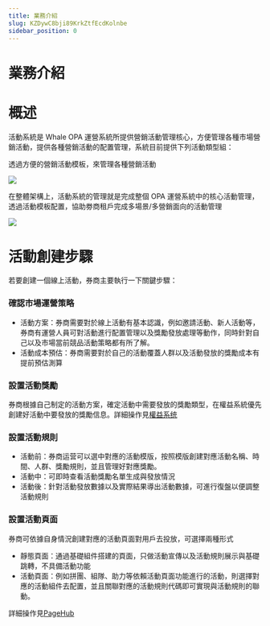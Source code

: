 ```yaml
---
title: 業務介紹
slug: KZDywC8bji89KrkZtfEcdKolnbe
sidebar_position: 0
---
```



# 業務介紹

# 概述

活動系統是 Whale OPA 運營系統所提供營銷活動管理核心，方便管理各種市場營銷活動，提供各種營銷活動的配置管理，系統目前提供下列活動類型組：

透過方便的營銷活動模板，來管理各種營銷活動

<img src="/assets/BZOnbAcDgoCyFnxFdLfc23sBnJc.png" src-width="1276" src-height="920" align="center"/>

在整體架構上，活動系統的管理就是完成整個 OPA 運營系統中的核心活動管理，透過活動模板配置，協助劵商租戶完成多場景/多營銷面向的活動管理

<img src="/assets/Iagob0WUkoisH4xOiqKcEOGZnAF.png" src-width="1334" src-height="818" align="center"/>

# 活動創建步驟

若要創建一個線上活動，券商主要執行一下關鍵步驟：

### **確認市場運營策略**

- 活動方案：券商需要對於線上活動有基本認識，例如邀請活動、新人活動等，券商有運營人員可對活動進行配置管理以及獎勵發放處理等動作，同時針對自己以及市場當前競品活動策略都有所了解。
- 活動成本預估：券商需要對於自己的活動覆蓋人群以及活動發放的獎勵成本有提前預估測算

### **設置活動獎勵**

券商根據自己制定的活動方案，確定活動中需要發放的獎勵類型，在權益系統優先創建好活動中要發放的獎勵信息。詳細操作見[權益系统](./Nohgwdf4midxtCkmYPtcemFenog) 

### **設置活動規則**

- 活動前：券商运营可以選中對應的活動模版，按照模版創建對應活動名稱、時間、人群、獎勵規則，並且管理好對應獎勵。
- 活動中：可即時查看活動獎勵名單生成與發放情況
- 活動後：針對活動發放數據以及實際結果導出活動數據，可進行復盤以便調整活動規則

### **設置活動頁面**

券商可依據自身情況創建對應的活動頁面對用戶去投放，可選擇兩種形式

- 靜態頁面：通過基礎組件搭建的頁面，只做活動宣傳以及活動規則展示與基礎跳轉，不具備活動功能
- 活動頁面：例如拼團、組隊、助力等依賴活動頁面功能進行的活動，則選擇對應的活動組件去配置，並且關聯對應的活動規則代碼即可實現與活動規則的聯動。

詳細操作見[PageHub](./HIYMwktOui1w6skOympcYuAKnLc) 

